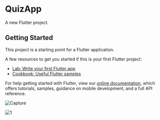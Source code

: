 # QuizApp

A new Flutter project.

## Getting Started

This project is a starting point for a Flutter application.

A few resources to get you started if this is your first Flutter project:

- [Lab: Write your first Flutter app](https://flutter.dev/docs/get-started/codelab)
- [Cookbook: Useful Flutter samples](https://flutter.dev/docs/cookbook)

For help getting started with Flutter, view our
[online documentation](https://flutter.dev/docs), which offers tutorials,
samples, guidance on mobile development, and a full API reference.

![Capture](https://user-images.githubusercontent.com/46028802/107008513-e1cf4500-67b9-11eb-93fe-f93eff3cc8d4.PNG)

![1](https://user-images.githubusercontent.com/46028802/107008654-0b886c00-67ba-11eb-8ca7-c330c292eab8.PNG)
